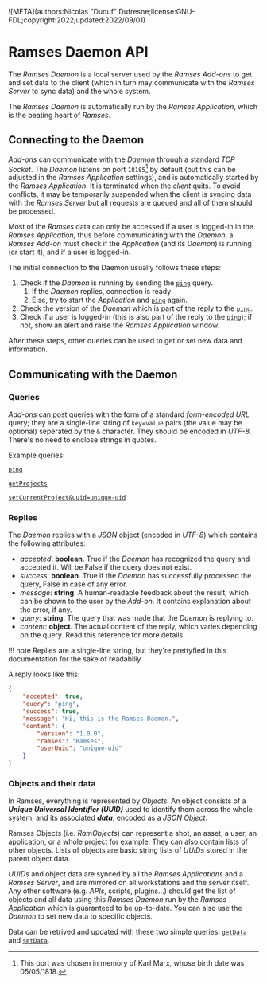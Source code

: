 ![META](authors:Nicolas "Duduf" Dufresne;license:GNU-FDL;copyright:2022;updated:2022/09/01)

# Ramses Daemon API

The *Ramses Daemon* is a local server used by the *Ramses Add-ons* to get and set data to the client (which in turn may communicate with the *Ramses Server* to sync data) and the whole system.

The *Ramses Daemon* is automatically run by the *Ramses Application*, which is the beating heart of *Ramses*.

## Connecting to the Daemon

*Add-ons* can communicate with the *Daemon* through a standard *TCP Socket*. The *Daemon* listens on port `18185`[^1] by default (but this can be adjusted in the *Ramses Application* settings), and is automatically started by the *Ramses Application*. It is terminated when the *client* quits. To avoid conflicts, it may be temporarily suspended when the client is syncing data with the *Ramses Server* but all requests are queued and all of them should be processed.

Most of the *Ramses* data can only be accessed if a user is logged-in in the *Ramses Application*, thus before communicating with the *Daemon*, a *Ramses Add-on* must check if the *Application* (and its *Daemon*) is running (or start it), and if a user is logged-in.

The initial connection to the Daemon usually follows these steps:

1. Check if the *Daemon* is running by sending the [`ping`](ping.md) query.
    1. If the *Daemon* replies, connection is ready
    2. Else, try to start the *Application* and [`ping`](ping.md) again.
2. Check the version of the *Daemon* which is part of the reply to the [`ping`](ping.md).
3. Check if a user is logged-in (this is also part of the reply to the [`ping`](ping.md)); if not, show an alert and raise the *Ramses Application* window.

After these steps, other queries can be used to get or set new data and information.

## Communicating with the Daemon

### Queries

*Add-ons* can post queries with the form of a standard *form-encoded URL* query; they are a single-line string of `key=value` pairs (the value may be optional) seperated by the `&` character. They should be encoded in *UTF-8*. There's no need to enclose strings in quotes.

Example queries:

[`ping`](ping.md)

[`getProjects`](getProjects.md)

[`setCurrentProject&uuid=unique-uid`](setCurrentProject.md)

### Replies

The *Daemon* replies with a *JSON* object (encoded in *UTF-8*) which contains the following attributes:

- *accepted*: **boolean**. True if the *Daemon* has recognized the query and accepted it. Will be False if the query does not exist.
- *success*: **boolean**. True if the *Daemon* has successfully processed the query, False in case of any error.
- *message*: **string**. A human-readable feedback about the result, which can be shown to the user by the *Add-on*. It contains explanation about the error, if any.
- *query*: **string**. The query that was made that the *Daemon* is replying to.
- *content*: **object**. The actual content of the reply, which varies depending on the query. Read this reference for more details.

!!! note
    Replies are a single-line string, but they're prettyfied in this documentation for the sake of readabiliy

A reply looks like this:

```json
{
    "accepted": true,
    "query": "ping",
    "success": true,
    "message": "Hi, this is the Ramses Daemon.",
    "content": {
        "version": "1.0.0",
        "ramses": "Ramses",
        "userUuid": "unique-uid"
    }
}
```

### Objects and their data

In Ramses, everything is represented by *Objects*. An object consists of a ***Unique Universal Identifier (UUID)*** used to identify them across the whole system, and its associated ***data***, encoded as a *JSON Object*.

Ramses Objects (i.e. *RamObjects*) can represent a shot, an asset, a user, an application, or a whole project for example. They can also contain lists of other objects. Lists of objects are basic string lists of *UUIDs* stored in the parent object data.

*UUIDs* and object data are synced by all the *Ramses Applications* and a *Ramses Server*, and are mirrored on all workstations and the server itself. Any other software (e.g. *APIs*, scripts, plugins...) should get the list of objects and all data using this *Ramses Daemon* run by the *Ramses Application* which is guaranteed to be up-to-date. You can also use the *Daemon* to set new data to specific objects.

Data can be retrived and updated with these two simple queries: [`getData`](getData.md) and [`setData`](setData.md).

[^1]:
    This port was chosen in memory of Karl Marx, whose birth date was 05/05/1818.